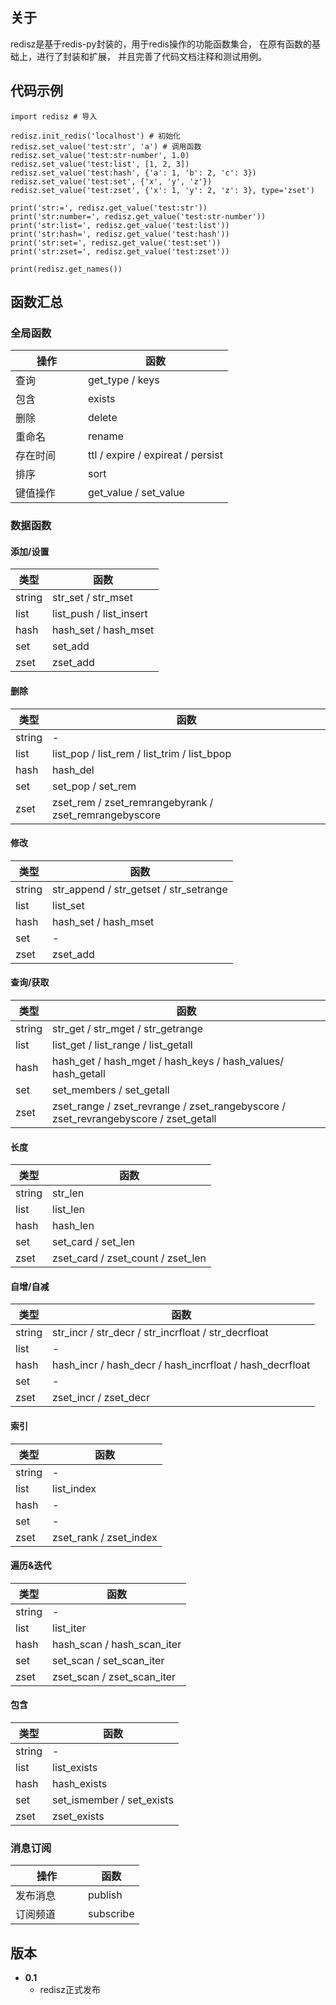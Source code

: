 ## 关于

redisz是基于redis-py封装的，用于redis操作的功能函数集合， 在原有函数的基础上，进行了封装和扩展， 并且完善了代码文档注释和测试用例。

## 代码示例

```
import redisz # 导入

redisz.init_redis('localhost') # 初始化
redisz.set_value('test:str', 'a') # 调用函数
redisz.set_value('test:str-number', 1.0)
redisz.set_value('test:list', [1, 2, 3])
redisz.set_value('test:hash', {'a': 1, 'b': 2, 'c': 3})
redisz.set_value('test:set', {'x', 'y', 'z'})
redisz.set_value('test:zset', {'x': 1, 'y': 2, 'z': 3}, type='zset')

print('str:=', redisz.get_value('test:str'))
print('str:number=', redisz.get_value('test:str-number'))
print('str:list=', redisz.get_value('test:list'))
print('str:hash=', redisz.get_value('test:hash'))
print('str:set=', redisz.get_value('test:set'))
print('str:zset=', redisz.get_value('test:zset'))

print(redisz.get_names())
```

## 函数汇总

### 全局函数

| <div style="min-width:100px">操作</div> | 函数 |
| ------ | ------ |
|查询| get_type / keys|
|包含| exists|
|删除| delete|
|重命名| rename|
|存在时间| ttl / expire / expireat / persist|
|排序| sort|
|键值操作| get_value / set_value|

### 数据函数

#### 添加/设置

| 类型 | 函数 |
| ------ | ------ |
|string| str_set / str_mset|
|list| list_push / list_insert|
|hash| hash_set / hash_mset|
|set| set_add|
|zset| zset_add|

#### 删除

| 类型 | 函数 |
| ------ | ------ |
|string| -|
|list| list_pop / list_rem / list_trim / list_bpop|
|hash| hash_del|
|set| set_pop / set_rem|
|zset| zset_rem / zset_remrangebyrank / zset_remrangebyscore|

#### 修改

| 类型 | 函数 |
| ------ | ------ |
|string| str_append / str_getset / str_setrange|
|list| list_set|
|hash| hash_set / hash_mset|
|set| -|
|zset| zset_add|

#### 查询/获取

| 类型 | 函数 |
| ------ | ------ |
|string| str_get / str_mget / str_getrange|
|list| list_get / list_range / list_getall|
|hash| hash_get / hash_mget / hash_keys / hash_values/ hash_getall|
|set| set_members / set_getall|
|zset| zset_range / zset_revrange / zset_rangebyscore / zset_revrangebyscore / zset_getall|

#### 长度

| 类型 | 函数 |
| ------ | ------ |
|string| str_len|
|list| list_len|
|hash| hash_len|
|set| set_card / set_len|
|zset| zset_card / zset_count / zset_len|

#### 自增/自减

| 类型 | 函数 |
| ------ | ------ |
|string| str_incr / str_decr / str_incrfloat / str_decrfloat|
|list| -|
|hash| hash_incr / hash_decr / hash_incrfloat / hash_decrfloat|
|set| -|
|zset| zset_incr / zset_decr|

#### 索引

| 类型 | 函数 |
| ------ | ------ |
|string| -|
|list| list_index|
|hash| -|
|set| -|
|zset| zset_rank / zset_index|

#### 遍历&迭代

| 类型 | 函数 |
| ------ | ------ |
|string| -|
|list| list_iter|
|hash| hash_scan / hash_scan_iter|
|set| set_scan / set_scan_iter|
|zset| zset_scan / zset_scan_iter

#### 包含

| 类型 | 函数 |
| ------ | ------ |
|string| -|
|list| list_exists|
|hash| hash_exists|
|set| set_ismember / set_exists|
|zset| zset_exists|

### 消息订阅

| <div style="min-width:100px">操作</div> | 函数 |
| ------ | ------ |
|发布消息| publish|
|订阅频道| subscribe|

## 版本

+ **0.1**
    + redisz正式发布